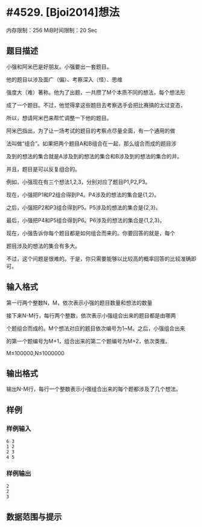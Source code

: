 # #4529. [Bjoi2014]想法

内存限制：256 MiB时间限制：20 Sec

## 题目描述

小强和阿米巴是好朋友。小强要出一套题目。

他的题目以涉及面广（偏）、考察深入（怪）、思维

强度大（难）著称。他为了出题，一共攒了M个本质不同的想法，每个想法形

成了一个题目。不过，他觉得拿这些题目去考察选手会把比赛搞的太过变态，

所以，想请阿米巴来帮忙调整一下他的题目。

阿米巴指出，为了让一场考试的题目的考察点尽量全面，有一个通用的做

法叫做&ldquo;组合&rdquo;。如果把两个题目A和B组合在一起，那么组合而成的题目涉

及到的想法的集合就是A涉及到的想法的集合和B涉及到的想法的集合的并。

并且，题目是可以反复组合的。

例如，小强现在有三个想法1,2,3，分别对应了题目P1,P2,P3。

现在，小强把P1和P2组合得到P4。P4涉及的想法的集合是{1,2}。

之后，小强把P2和P3组合得到P5。P5涉及的想法的集合是{2,3}。

最后，小强把P4和P5组合得到P6。P6涉及的想法的集合是{1,2,3}。

现在，小强告诉你每个题目都是如何组合而来的。你要回答的就是，每个

题目涉及的想法的集合有多大。

不过，这个问题是很难的。于是，你只需要能够以比较高的概率回答的比较准确即可。

## 输入格式

第一行两个整数N，M，依次表示小强的题目数量和想法的数量

接下来N-M行，每行两个整数，依次表示小强组合出来的题目都是由哪两

个题组合而成的。M个想法对应的题目依次编号为1~M。之后，小强组合出来

的第一个题编号为M+1，组合出来的第二个题编号为M+2，依次类推。

M&le;100000,N&le;1000000

## 输出格式

输出N-M行，每行一个整数表示小强组合出来的每个题都涉及了几个想法。

## 样例

### 样例输入

    
    6 3
    1 2
    2 3
    4 5
    

### 样例输出

    
    2
    2
    3
    

## 数据范围与提示
